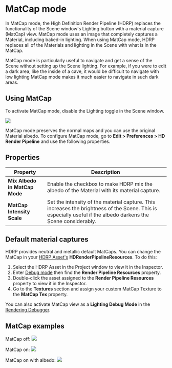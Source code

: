 # MatCap mode

In MatCap mode, the High Definition Render Pipeline (HDRP) replaces the functionality of the Scene window's Lighting button with a material capture (MatCap) view. MatCap mode uses an image that completely captures a Material, including baked-in lighting. When using MatCap mode, HDRP replaces all of the Materials and lighting in the Scene with what is in the MatCap.

MatCap mode is particularly useful to navigate and get a sense of the Scene without setting up the Scene lighting. For example, if you were to edit a dark area, like the inside of a cave, it would be difficult to navigate with low lighting MatCap mode makes it much easier to navigate in such dark areas.

## Using MatCap

To activate MatCap mode, disable the Lighting toggle in the Scene window.

![](Images/MatCap1.png)

MatCap mode preserves the normal maps and you can use the original Material albedo. To configure MatCap mode, go to **Edit > Preferences > HD Render Pipeline** and use the following properties.

## Properties

| **Property**                  | **Description**                                              |
| ----------------------------- | ------------------------------------------------------------ |
| **Mix Albedo in MatCap Mode** | Enable the checkbox to make HDRP mix the albedo of the Material with its material capture. |
| **MatCap Intensity Scale**    | Set the intensity of the material capture. This increases the brightness of the Scene. This is especially useful if the albedo darkens the Scene considerably. |

## Default material captures

HDRP provides neutral and metallic default MatCaps. You can change the MatCap in your [HDRP Asset's](HDRP-Asset.md) **HDRenderPipelineResources**. To do this:

1. Select the HDRP Asset in the Project window to view it in the Inspector.
2. Enter [Debug mode](https://docs.unity3d.com/Manual/InspectorOptions.html) then find the **Render Pipeline Resources** property.
3. Double-click the asset assigned to the **Render Pipeline Resources** property to view it in the Inspector.
4. Go to the **Textures** section and assign your custom MatCap Texture to the **MatCap Tex** property.

You can also activate MatCap view as a **Lighting Debug Mode** in the [Rendering Debugger](Render-Pipeline-Debug-Window.md).

## MatCap examples

MatCap off:
![](Images/MatCap2.png)

MatCap on:
![](Images/MatCap3.png)

MatCap on with albedo:
![](Images/MatCap4.png)
